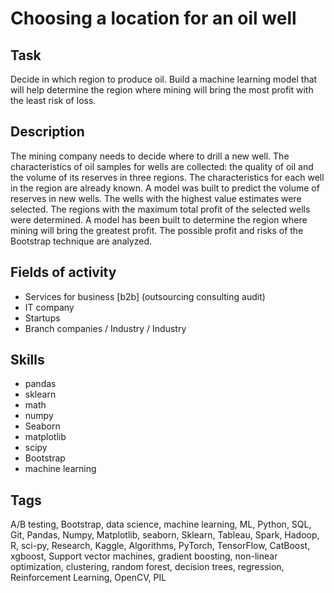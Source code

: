 # Choosing a location for an oil well


## Task
Decide in which region to produce oil. Build a machine learning model that will help determine the region where mining will bring the most profit with the least risk of loss.

## Description
The mining company needs to decide where to drill a new well.
The characteristics of oil samples for wells are collected: the quality of oil and the volume of its reserves in three regions. The characteristics for each well in the region are already known.
A model was built to predict the volume of reserves in new wells.
The wells with the highest value estimates were selected.
The regions with the maximum total profit of the selected wells were determined.
A model has been built to determine the region where mining will bring the greatest profit. The possible profit and risks of the Bootstrap technique are analyzed.

## Fields of activity

* Services for business [b2b] (outsourcing consulting audit)
* IT company
* Startups
* Branch companies / Industry / Industry

## Skills

* pandas
* sklearn
* math
* numpy
* Seaborn
* matplotlib
* scipy
* Bootstrap
* machine learning

## Tags

A/B testing, Bootstrap, data science, machine learning, ML, Python, SQL, Git, Pandas, Numpy, Matplotlib, seaborn, Sklearn, Tableau, Spark, Hadoop, R, sci-py, Research, Kaggle, Algorithms, PyTorch, TensorFlow, CatBoost, xgboost, Support vector machines, gradient boosting, non-linear optimization, clustering, random forest, decision trees, regression, Reinforcement Learning, OpenCV, PIL
